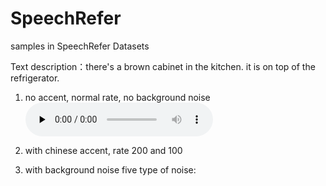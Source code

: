 # SpeechRefer
samples in SpeechRefer Datasets

Text description：there's a brown cabinet in the kitchen. it is on top of the refrigerator.
1. no accent, normal rate, no background noise
<audio id="audio" controls="" preload="none"> <source id="mp3" src="examples/NF.mp3"> </audio>

3. with chinese accent, rate 200 and 100

4. with background noise
five type of noise: 
